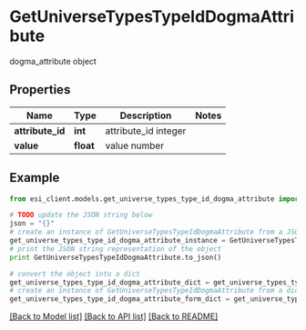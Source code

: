 # GetUniverseTypesTypeIdDogmaAttribute

dogma_attribute object

## Properties

Name | Type | Description | Notes
------------ | ------------- | ------------- | -------------
**attribute_id** | **int** | attribute_id integer | 
**value** | **float** | value number | 

## Example

```python
from esi_client.models.get_universe_types_type_id_dogma_attribute import GetUniverseTypesTypeIdDogmaAttribute

# TODO update the JSON string below
json = "{}"
# create an instance of GetUniverseTypesTypeIdDogmaAttribute from a JSON string
get_universe_types_type_id_dogma_attribute_instance = GetUniverseTypesTypeIdDogmaAttribute.from_json(json)
# print the JSON string representation of the object
print GetUniverseTypesTypeIdDogmaAttribute.to_json()

# convert the object into a dict
get_universe_types_type_id_dogma_attribute_dict = get_universe_types_type_id_dogma_attribute_instance.to_dict()
# create an instance of GetUniverseTypesTypeIdDogmaAttribute from a dict
get_universe_types_type_id_dogma_attribute_form_dict = get_universe_types_type_id_dogma_attribute.from_dict(get_universe_types_type_id_dogma_attribute_dict)
```
[[Back to Model list]](../README.md#documentation-for-models) [[Back to API list]](../README.md#documentation-for-api-endpoints) [[Back to README]](../README.md)


